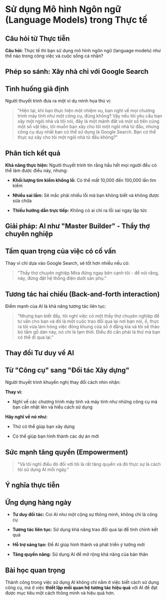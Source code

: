 # Sử dụng Mô hình Ngôn ngữ (Language Models) trong Thực tế

## Câu hỏi từ Thực tiễn

**Câu hỏi:** Thực tế thì bạn sử dụng mô hình ngôn ngữ (language models) như thế nào trong công việc và cuộc sống cá nhân?

## Phép so sánh: Xây nhà chỉ với Google Search

## Tình huống giả định

Người thuyết trình đưa ra một ví dụ minh họa thú vị:

> "Hiện tại, khi bạn thực hiện một nhiệm vụ, bạn nghĩ về mọi chương trình máy tính như một công cụ, đúng không? Vậy nếu tôi yêu cầu bạn xây một ngôi nhà và tôi nói, đây là một mảnh đất và một số tiền cùng một số vật liệu, tôi muốn bạn xây cho tôi một ngôi nhà từ đầu, nhưng công cụ duy nhất bạn có thể sử dụng là Google Search. Bạn có thể thực sự xây cho tôi một ngôi nhà từ đầu không?"

## Phân tích kết quả

**Khả năng thực hiện:** Người thuyết trình tin rằng hầu hết mọi người đều có thể làm được điều này, nhưng:

- **Khối lượng tìm kiếm khổng lồ:** Có thể mất 10,000 đến 100,000 lần tìm kiếm
    
- **Nhiều sai lầm:** Sẽ mắc phải nhiều lỗi mà bạn không biết và không được sửa chữa
    
- **Thiếu hướng dẫn trực tiếp:** Không có ai chỉ ra lỗi sai ngay lập tức
    

## Giải pháp: AI như "Master Builder" - Thầy thợ chuyên nghiệp

## Tầm quan trọng của việc có cố vấn

Thay vì chỉ dựa vào Google Search, sẽ tốt hơn nhiều nếu có:

> "Thầy thợ chuyên nghiệp Mira đứng ngay bên cạnh tôi - để nói rằng, này, đừng đặt hệ thống điện dưới sàn phụ."

## Tương tác hai chiều (Back-and-forth interaction)

Điểm mạnh của AI là khả năng tương tác liên tục:

> "Nhưng bạn biết đấy, tôi nghĩ việc có một thầy thợ chuyên nghiệp để tư vấn cho bạn và đó là một cuộc trao đổi qua lại nơi bạn nói, ồ, thực ra tôi vừa làm hỏng việc đóng khung cửa sổ ở đằng kia và tôi sẽ tháo bỏ tấm gỗ dán này, nó chỉ là tạm thời. Điều đó cần phải là thứ mà bạn có thể đi qua lại."

## Thay đổi Tư duy về AI

## Từ "Công cụ" sang "Đối tác Xây dựng"

Người thuyết trình khuyến nghị thay đổi cách nhìn nhận:

**Thay vì:**

- Nghĩ về các chương trình máy tính và máy tính như những công cụ mà bạn cần nhặt lên và hiểu cách sử dụng
    

**Hãy nghĩ về nó như:**

- Thứ có thể giúp bạn xây dựng
    
- Có thể giúp bạn hình thành các dự án mới
    

## Sức mạnh tăng quyền (Empowerment)

> "Và tôi nghĩ điều đó đối với tôi là rất tăng quyền và đó thực sự là cách tôi sử dụng AI mỗi ngày."

## Ý nghĩa thực tiễn

## Ứng dụng hàng ngày

- **Tư duy đối tác:** Coi AI như một cộng sự thông minh, không chỉ là công cụ
    
- **Tương tác liên tục:** Sử dụng khả năng trao đổi qua lại để tinh chỉnh kết quả
    
- **Hỗ trợ sáng tạo:** Để AI giúp hình thành và phát triển ý tưởng mới
    
- **Tăng quyền năng:** Sử dụng AI để mở rộng khả năng của bản thân
    

## Bài học quan trọng

Thành công trong việc sử dụng AI không chỉ nằm ở việc biết cách sử dụng công cụ, mà ở việc **thiết lập mối quan hệ tương tác hiệu quả** với AI để đạt được mục tiêu một cách thông minh và hiệu quả hơn.